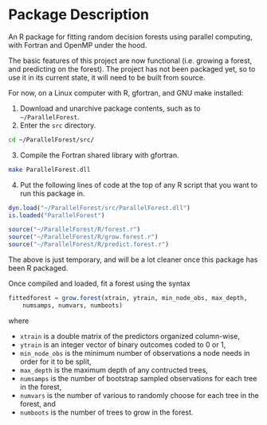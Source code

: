 Package Description
===================
An R package for fitting random decision forests using parallel computing, with Fortran and OpenMP under the hood.

The basic features of this project are now functional (i.e. growing a forest, and predicting on the forest). The project has not been packaged yet, so to use it in its current state, it will need to be built from source. 

For now, on a Linux computer with R, gfortran, and GNU make installed:
1. Download and unarchive package contents, such as to `~/ParallelForest`.
2. Enter the `src` directory.
```bash
cd ~/ParallelForest/src/
```
3. Compile the Fortran shared library with gfortran.
```bash
make ParallelForest.dll
```
4. Put the following lines of code at the top of any R script that you want to run this package in.
```R
dyn.load("~/ParallelForest/src/ParallelForest.dll")
is.loaded("ParallelForest")

source("~/ParallelForest/R/forest.r")
source("~/ParallelForest/R/grow.forest.r")
source("~/ParallelForest/R/predict.forest.r")
```

The above is just temporary, and will be a lot cleaner once this package has been R packaged.

Once compiled and loaded, fit a forest using the syntax
```R
fittedforest = grow.forest(xtrain, ytrain, min_node_obs, max_depth, 
    numsamps, numvars, numboots)
```
where 
* `xtrain` is a double matrix of the predictors organized column-wise, 
* `ytrain` is an integer vector of binary outcomes coded to 0 or 1,
* `min_node_obs` is the minimum number of observations a node needs in order for it to be split,
* `max_depth` is the maximum depth of any contructed trees,
* `numsamps` is the number of bootstrap sampled observations for each tree in the forest,
* `numvars` is the number of various to randomly choose for each tree in the forest, and
* `numboots` is the number of trees to grow in the forest.